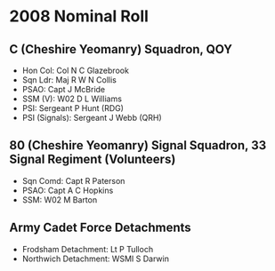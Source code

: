 # 2008 Nominal Roll

## C (Cheshire Yeomanry) Squadron, QOY

* Hon Col: Col N C Glazebrook
* Sqn Ldr: Maj R W N Collis
* PSAO: Capt J McBride
* SSM (V): W02 D L Williams
* PSI: Sergeant P Hunt (RDG)
* PSI (Signals): Sergeant J Webb (QRH)

## 80 (Cheshire Yeomanry) Signal Squadron, 33 Signal Regiment (Volunteers)

* Sqn Comd: Capt R Paterson
* PSAO: Capt A C Hopkins
* SSM: W02 M Barton

## Army Cadet Force Detachments

* Frodsham Detachment: Lt P Tulloch
* Northwich Detachment: WSMI S Darwin

